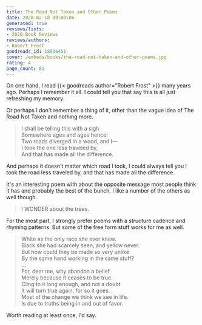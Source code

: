 ```yaml
---
title: The Road Not Taken and Other Poems
date: 2020-02-18 00:00:05
generated: true
reviews/lists:
- 2020 Book Reviews
reviews/authors:
- Robert Frost
goodreads_id: 18936451
cover: /embeds/books/the-road-not-taken-and-other-poems.jpg
rating: 4
page_count: 81
---
```

On one hand, I read {{< goodreads author="Robert Frost" >}} many years ago. Perhaps I remember it all. I could tell you that say this is all just refreshing my memory.  

Or perhaps I don't remember a thing of it, other than the vague idea of The Road Not Taken and nothing more.  

> I shall be telling this with a sigh   
> Somewhere ages and ages hence:   
> Two roads diverged in a wood, and I—   
> I took the one less traveled by,   
> And that has made all the difference.  

<!--more-->

And perhaps it doesn't matter which road I took, I could always tell you I took the road less traveled by, and that has made all the difference.  

It's an interesting poem with about the opposite message most people think it has and probably the best of the bunch. I like a number of the others as well though.  

> I WONDER about the trees.

For the most part, I strongly prefer poems with a structure cadence and rhyming patterns. But some of the free form stuff works for me as well.  

> White as the only race she ever knew.   
> Black she had scarcely seen, and yellow never.   
> But how could they be made so very unlike   
> By the same hand working in the same stuff?   
> ...   
> For, dear me, why abandon a belief   
> Merely because it ceases to be true.   
> Cling to it long enough, and not a doubt   
> It will turn true again, for so it goes.   
> Most of the change we think we see in life.   
> Is due to truths being in and out of favor.  

Worth reading at least once, I'd say.